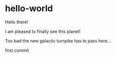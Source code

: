 # hello-world

Hello there!

I am pleased to finally see this planet!

Too bad the new galactic turnpike has to pass here...

first commit
